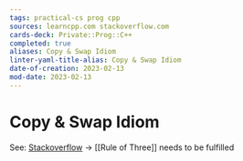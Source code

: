 ```yaml
---
tags: practical-cs prog cpp
sources: learncpp.com stackoverflow.com
cards-deck: Private::Prog::C++
completed: true
aliases: Copy & Swap Idiom
linter-yaml-title-alias: Copy & Swap Idiom
date-of-creation: 2023-02-13
mod-date: 2023-02-13
---
```


# Copy & Swap Idiom
See: [Stackoverflow](https://stackoverflow.com/a/3279550)
→ [[Rule of Three]] needs to be fulfilled
